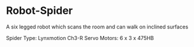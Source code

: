 # Robot-Spider
A six legged robot which scans the room and can walk on inclined surfaces

Spider Type: Lynxmotion Ch3-R
Servo Motors: 6 x 3 x 475HB
